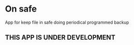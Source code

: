 # On safe
App for keep file in safe doing periodical programmed backup

## THIS APP IS UNDER DEVELOPMENT